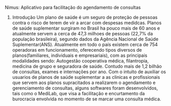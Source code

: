 Nimus: Aplicativo para facilitação do agendamento de consultas
1. Introdução
Um plano de saúde é um seguro de proteção de pessoas contra o risco de terem de vir a arcar com despesas medidcas.
Planos de saúde suplementar surgiram no Brasil ha pouco mais de 60 anos e atualmente servem a cerca de 47,3 milhoes de pessoas (22,7% da população brasileira), segundo dados da Agência Nacional de Saúde Suplementar(ANS).
Atualmente em todo o país existem cerca de 754 operadoras em funcionamento, oferecendo tipos diversos de planos(familiares, individuais e empresariais), com as principais modalidades sendo: Autogestão cooperativa médica, filantropia, medicina de grupo e seguradora de saúde.
Contudo mais de 1,2 bilhão de consultas, exames e internações por ano.
Com o intuito de auxiliar os usuarios de planos de saúde suplementar a as clinicas e profissionais que servem aos planos supracitados a realizarem o agendamento e gerenciamento de consultas, alguns softwares foram desenvolvidos, tais como o MediLab, que visa a facilitação e encurtamento da burocracia envolvida no momento de se marcar uma consulta médica.
